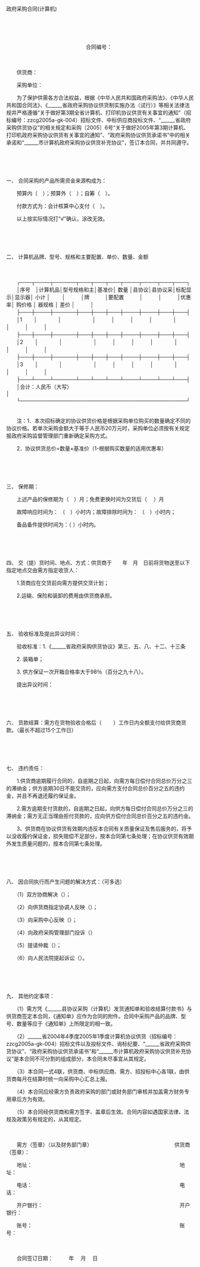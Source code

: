 



政府采购合同(计算机)



 

　　

　　


 　　　　　　　　　　　　　　　 合同编号：
 
　　



　　供货商：

　　采购单位：　　

　　为了保护供需各方合法权益，根据《中华人民共和国政府采购法》、《中华人民共和国合同法》、《______省政府采购协议供货制实施办法（试行）》等相关法律法规并严格遵循“关于做好第3期全省计算机、打印机协议供货有关事宜的通知”（招标编号：zzcg2005a-gk-004）招标文件、中标供应商投标文件、“______省政府采购供货协议”的相关规定和采购〔2005〕6号“关于做好2005年第3期计算机、打印机政府采购协议供货有关事宜的通知”、“政府采购协议供货承诺书”中的相关承诺和“______市计算机政府采购协议供货补充协议”，签订本合同，并共同遵守。

　　

　　

一、
合同采购的产品所需资金来源构成为：

　　预算内（　）；预算外（　）；自筹（　）。

　　付款方式为：会计核算中心支付（　）。

　　以上按实际情况打“√”确认，涂改无效。

　　

　　

二、
计算机品牌、型号、规格和主要配置、单价、数量、金额

　　


　　┌───┬────┬──────┬───┬───┬───┬────┬────┬───┬───┐
　　│序号　│计算机品│型号规格和主│基准价│ 数量 │县协议│县协议采│标配显示│显示器│ 小计 │
　　│　　　│牌　　　│要配置　　　│　　　│　　　│优惠率│ 购价格 │ 器规格 │ 差价 │　　　│
　　├───┼────┼──────┼───┼───┼───┼────┼────┼───┼───┤
　　│1　　 │　　　　│　　　　　　│　　　│　　　│　　　│　　　　│　　　　│　　　│　　　│
　　├───┼────┼──────┼───┼───┼───┼────┼────┼───┼───┤
　　│2　　 │　　　　│　　　　　　│　　　│　　　│　　　│　　　　│　　　　│　　　│　　　│
　　├───┼────┼──────┼───┼───┼───┼────┼────┼───┼───┤
　　│3　　 │　　　　│　　　　　　│　　　│　　　│　　　│　　　　│　　　　│　　　│　　　│
　　├───┴────┴──────┴───┴───┴───┴────┴────┴───┴───┤
　　│合计：人民币（大写）　　　　　　　　　　　　　　　　　　　　　　　　　　　　　　　　　　　│
　　└─────────────────────────────────────────────┘
　　


　　注：1．本次招标确定的协议供货价格是根据采购单位购买的数量确定不同的协议价格。若单次采购金额大于等于人民币20万元时，采购单位必须按有关规定报政府采购监督管理部门重新确定采购方式。

　　2．协议供货总价=数量×基准价（1-根据购买数量的适用优惠率）

　　

　　

三、
保修期：

　　上述产品的保修期为（　）月；免费更换时间为交货后（　 ）月

　　故障响应时间为： （　）小时内；故障排除时间为： （　）小时内；

　　备品备件提供时间为：（ ）小时内。

　　

　　

四、
交（提）货时间、地点、方式：供货商于　　年　月　日前将货物送至以下指定地点交由需方指定收货人：

　　1.货商应在交货前向需方提供交货计划；

　　2.运输、保险和装卸的费用由供货商承担。

　　

　　

五、
验收标准及提出异议时间：

　　验收标准：1.《______省政府采购供货协议》第三、五、八、十二、十三条

　　2. 装箱单；

　　3. 供方保证一次开箱合格率大于98％（百分之九十八）。

　　提出异议时间：

　　

　　

六、
货款结算：需方在货物验收合格后（　　 ）工作日内全额支付给供货商货款。（最长不超过15个工作日）

　　

　　

七、
违约责任：

　　1.供货商逾期履行合同的，自逾期之日起，向需方每日偿付合同总价万分之三的滞纳金；供方逾期30日不能交货的，应向需方支付合同总价百分之五的违约金，并且不再退还履约保证金。

　　2.需方逾期支付货款的，自逾期之日起，向供方每日偿付合同总价万分之三的滞纳金；需方无正当理由拒付货款的，应向供方偿付合同总价百分之五的违约金。

　　3、供货商在协议供货有效期内违反本合同有关质量保证及售后服务的，将予以没收履约保证金，损失赔偿不足部分，按本合同第七条处理；在协议供货有效期外发生质量问题的，按本合同第七条处理。

　　

　　

八、
因合同执行而产生问题的解决方式：（可多选）

　　（1）双方协商解决（）；

　　（2）向供货商指定协调人反映（）；

　　（3）向采购中心反映（）；

　　（4）向政府采购管理部门投诉（）

　　（5）提请仲裁（）；

　　（6）向人民法院提起诉讼（）。

　　

　　

九、
其他约定事项：

　　（1）需方凭《______县协议采购（计算机）发货通知单和验收结算付款书》与供货商签定本合同，《通知单》应作为合同的附件。合同中采购产品的品牌、型号、数量等应于《通知单》上所限定的相一致。

　　（2）______省2004年4季度2005年1季度计算机协议供货（招标编号：zzcg2005a-gk-004）招标文件以及投标文件、询标纪要、“______省政府采购供货协议”、“政府采购协议供货承诺书”和“______市计算机政府采购协议供货补充协议”是本合同不可分割的组成部分，本合同未尽事宜从其规定。

　　（3）本合同一式4联，供货商、中标供应商、需方、招投标中心各1联，由供货商每月在结算时统一向采购中心汇总上报。

　　（4）本合同应经需方负责政府采购的部门或财务部门审核并加盖需方财务专用章后方为有效。

　　（5）本合同经供货商和需方签字、盖章后生效。合同内容如遇国家法律、法规及政策另有规定的，从其规定。　　

　　

　　需方（签章）（以及财务部门章）　　　　　　　　　　　　　　　　 供货商（签章）：

　　地址：　　　　　　　　　　　　　　　　　　　　　　　　　　　　 地址：

　　电话：　　　　　　　　　　　　　　　　　　　　　　　　　　　　 电话：

　　开户银行：　　　　　　　　　　　　　　　　　　　　　　　　　　 开户银行：

　　账号：　　　　　　　　　　　　　　　　　　　　　　　　　　　　 账号：

　　


 　　合同签订日期：　　　年　 月　 日
 
　　



　　